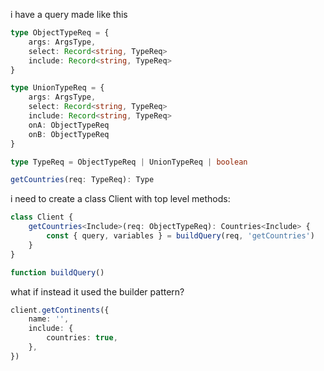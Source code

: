 i have a query made like this

```ts
type ObjectTypeReq = {
    args: ArgsType,
    select: Record<string, TypeReq>
    include: Record<string, TypeReq>
}

type UnionTypeReq = {
    args: ArgsType,
    select: Record<string, TypeReq>
    include: Record<string, TypeReq>
    onA: ObjectTypeReq
    onB: ObjectTypeReq
}

type TypeReq = ObjectTypeReq | UnionTypeReq | boolean

getCountries(req: TypeReq): Type
```

i need to create a class Client with top level methods:

```ts
class Client {
    getCountries<Include>(req: ObjectTypeReq): Countries<Include> {
        const { query, variables } = buildQuery(req, 'getCountries')
    }
}

function buildQuery()
```

what if instead it used the builder pattern?

```ts
client.getContinents({
    name: '',
    include: {
        countries: true,
    },
})
```
